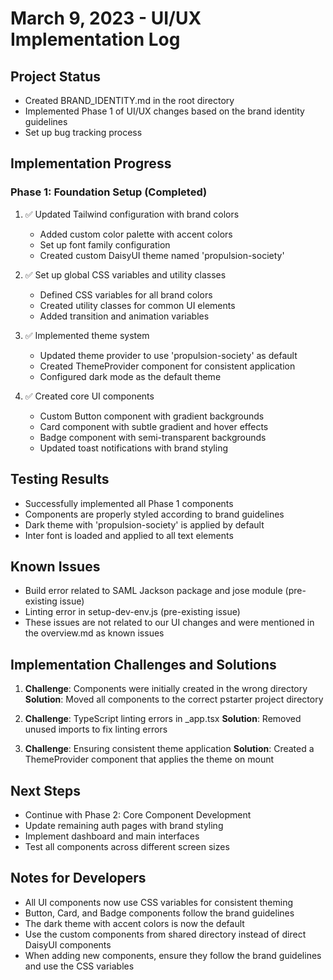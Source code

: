 # March 9, 2023 - UI/UX Implementation Log

## Project Status
- Created BRAND_IDENTITY.md in the root directory
- Implemented Phase 1 of UI/UX changes based on the brand identity guidelines
- Set up bug tracking process

## Implementation Progress

### Phase 1: Foundation Setup (Completed)
1. ✅ Updated Tailwind configuration with brand colors
   - Added custom color palette with accent colors
   - Set up font family configuration
   - Created custom DaisyUI theme named 'propulsion-society'

2. ✅ Set up global CSS variables and utility classes
   - Defined CSS variables for all brand colors
   - Created utility classes for common UI elements
   - Added transition and animation variables

3. ✅ Implemented theme system
   - Updated theme provider to use 'propulsion-society' as default
   - Created ThemeProvider component for consistent application
   - Configured dark mode as the default theme

4. ✅ Created core UI components
   - Custom Button component with gradient backgrounds
   - Card component with subtle gradient and hover effects
   - Badge component with semi-transparent backgrounds
   - Updated toast notifications with brand styling

## Testing Results
- Successfully implemented all Phase 1 components
- Components are properly styled according to brand guidelines
- Dark theme with 'propulsion-society' is applied by default
- Inter font is loaded and applied to all text elements

## Known Issues
- Build error related to SAML Jackson package and jose module (pre-existing issue)
- Linting error in setup-dev-env.js (pre-existing issue)
- These issues are not related to our UI changes and were mentioned in the overview.md as known issues

## Implementation Challenges and Solutions
1. **Challenge**: Components were initially created in the wrong directory
   **Solution**: Moved all components to the correct pstarter project directory

2. **Challenge**: TypeScript linting errors in _app.tsx
   **Solution**: Removed unused imports to fix linting errors

3. **Challenge**: Ensuring consistent theme application
   **Solution**: Created a ThemeProvider component that applies the theme on mount

## Next Steps
- Continue with Phase 2: Core Component Development
- Update remaining auth pages with brand styling
- Implement dashboard and main interfaces
- Test all components across different screen sizes

## Notes for Developers
- All UI components now use CSS variables for consistent theming
- Button, Card, and Badge components follow the brand guidelines
- The dark theme with accent colors is now the default
- Use the custom components from shared directory instead of direct DaisyUI components
- When adding new components, ensure they follow the brand guidelines and use the CSS variables
